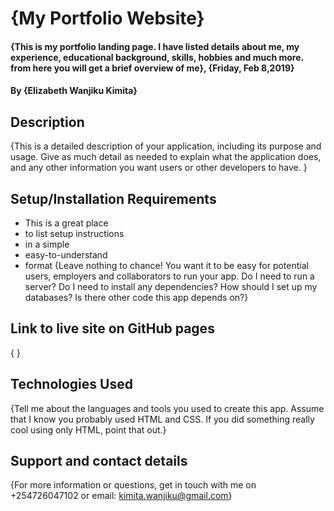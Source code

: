 # {My Portfolio Website}
#### {This is my portfolio landing page. I have listed details about me, my experience, educational background, skills, hobbies and much more. from here you will get a brief overview of me}, {Friday, Feb 8,2019}
#### By **{Elizabeth Wanjiku Kimita}**
## Description
{This is a detailed description of your application, including its purpose and usage.  Give as much detail as needed to explain what the application does, and any other information you want users or other developers to have. }
## Setup/Installation Requirements
* This is a great place
* to list setup instructions
* in a simple
* easy-to-understand
* format
{Leave nothing to chance! You want it to be easy for potential users, employers and collaborators to run your app. Do I need to run a server? Do I need to install any dependencies? How should I set up my databases? Is there other code this app depends on?}
## Link to live site on GitHub pages
{ }
## Technologies Used
{Tell me about the languages and tools you used to create this app. Assume that I know you probably used HTML and CSS. If you did something really cool using only HTML, point that out.}
## Support and contact details
{For more information or questions, get in touch with me on +254726047102 or email: kimita.wanjiku@gmail.com}
